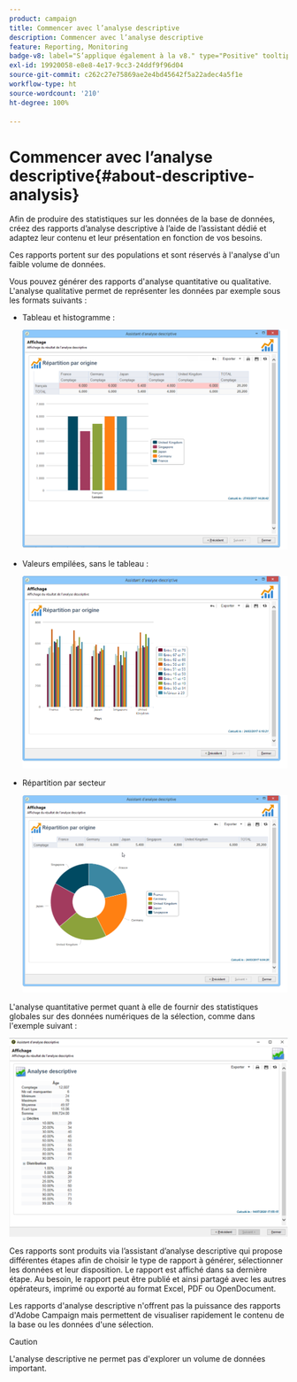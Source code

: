 ```yaml
---
product: campaign
title: Commencer avec l’analyse descriptive
description: Commencer avec l’analyse descriptive
feature: Reporting, Monitoring
badge-v8: label="S’applique également à la v8." type="Positive" tooltip="S’applique également à Campaign v8."
exl-id: 19920058-e8e8-4e17-9cc3-24ddf9f96d04
source-git-commit: c262c27e75869ae2e4bd45642f5a22adec4a5f1e
workflow-type: ht
source-wordcount: '210'
ht-degree: 100%

---
```


# Commencer avec l’analyse descriptive{#about-descriptive-analysis}



Afin de produire des statistiques sur les données de la base de données, créez des rapports d’analyse descriptive à l’aide de l’assistant dédié et adaptez leur contenu et leur présentation en fonction de vos besoins.

Ces rapports portent sur des populations et sont réservés à l&#39;analyse d&#39;un faible volume de données.

Vous pouvez générer des rapports d&#39;analyse quantitative ou qualitative. L&#39;analyse qualitative permet de représenter les données par exemple sous les formats suivants :

* Tableau et histogramme :

  ![](assets/reporting_descriptive_sample_1.png)

* Valeurs empilées, sans le tableau :

  ![](assets/reporting_descriptive_sample_3.png)

* Répartition par secteur

  ![](assets/reporting_descriptive_sample_2.png)

L&#39;analyse quantitative permet quant à elle de fournir des statistiques globales sur des données numériques de la sélection, comme dans l&#39;exemple suivant :

![](assets/reporting_descriptive_quantitative_sample.png)

Ces rapports sont produits via l’assistant d’analyse descriptive qui propose différentes étapes afin de choisir le type de rapport à générer, sélectionner les données et leur disposition. Le rapport est affiché dans sa dernière étape. Au besoin, le rapport peut être publié et ainsi partagé avec les autres opérateurs, imprimé ou exporté au format Excel, PDF ou OpenDocument.

Les rapports d&#39;analyse descriptive n&#39;offrent pas la puissance des rapports d&#39;Adobe Campaign mais permettent de visualiser rapidement le contenu de la base ou les données d&#39;une sélection.

>[!CAUTION]
>
>L&#39;analyse descriptive ne permet pas d&#39;explorer un volume de données important.
